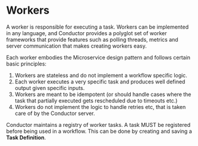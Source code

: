# Workers
A worker is responsible for executing a task. Workers can be implemented in any language, and Conductor provides a polyglot set of worker frameworks that provide features such as polling threads, metrics and server communication that makes creating workers easy.

Each worker embodies the Microservice design pattern and follows certain basic principles:

1. Workers are stateless and do not implement a workflow specific logic.  
2. Each worker executes a very specific task and produces well defined output given specific inputs.
3. Workers are meant to be idempotent (or should handle cases where the task that partially executed gets rescheduled due to timeouts etc.)
4. Workers do not implement the logic to handle retries etc, that is taken care of by the Conductor server.
 
Conductor maintains a registry of worker tasks.  A task MUST be registered before being used in a workflow. This can be done by creating and saving a **Task Definition**.
